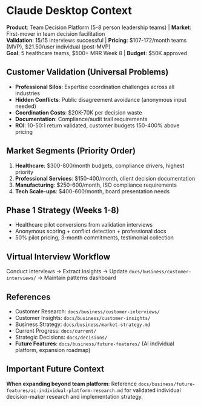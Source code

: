 # Claude Desktop Context

**Product**: Team Decision Platform (5-8 person leadership teams) | **Market**: First-mover in team decision facilitation  
**Validation**: 15/15 interviews successful | **Pricing**: $107-172/month teams (MVP), $21.50/user individual (post-MVP)  
**Goal**: 5 healthcare teams, $500+ MRR Week 8 | **Budget**: $50K approved

## Customer Validation (Universal Problems)
- **Professional Silos**: Expertise coordination challenges across all industries
- **Hidden Conflicts**: Public disagreement avoidance (anonymous input needed)  
- **Coordination Costs**: $20K-70K per decision waste
- **Documentation**: Compliance/audit trail requirements
- **ROI**: 10-50:1 return validated, customer budgets 150-400% above pricing

## Market Segments (Priority Order)
1. **Healthcare**: $300-800/month budgets, compliance drivers, highest priority
2. **Professional Services**: $150-400/month, client decision documentation  
3. **Manufacturing**: $250-600/month, ISO compliance requirements
4. **Tech Scale-ups**: $400-600/month, board presentation needs

## Phase 1 Strategy (Weeks 1-8)
- Healthcare pilot conversions from validation interviews
- Anonymous scoring + conflict detection + professional docs
- 50% pilot pricing, 3-month commitments, testimonial collection

## Virtual Interview Workflow
Conduct interviews → Extract insights → Update `docs/business/customer-interviews/` → Maintain patterns dashboard

## References
- Customer Research: `docs/business/customer-interviews/`
- Customer Insights: `docs/business/customer-insights/`
- Business Strategy: `docs/business/market-strategy.md`
- Current Progress: `docs/current/`
- Strategic Decisions: `docs/decisions/`
- **Future Features**: `docs/business/future-features/` (AI individual platform, expansion roadmap)

## Important Future Context
**When expanding beyond team platform**: Reference `docs/business/future-features/ai-individual-platform-research.md` for validated individual decision-maker research and implementation strategy.